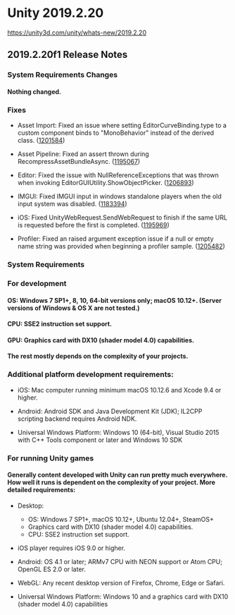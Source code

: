 # Unity 2019.2.20
https://unity3d.com/unity/whats-new/2019.2.20

## 2019.2.20f1 Release Notes


### System Requirements Changes

#### Nothing changed.

### Fixes
<ul>
<li><p>Asset Import: Fixed an issue where setting EditorCurveBinding.type to a custom component binds to "MonoBehavior" instead of the derived class. (<a href="https://issuetracker.unity3d.com/issues/setting-editorcurvebinding-dot-type-to-a-custom-component-bind-to-monobehavior-instead-of-the-derived-class">1201584</a>)</p></li>
<li><p>Asset Pipeline: Fixed an assert thrown during RecompressAssetBundleAsync. (<a href="https://issuetracker.unity3d.com/issues/assetbundles-recompressassetbundles-fail-with-larger-chunk-compressed-texture-included">1195067</a>)</p></li>
<li><p>Editor: Fixed the issue with NullReferenceExceptions that was thrown when invoking EditorGUIUtility.ShowObjectPicker. (<a href="https://issuetracker.unity3d.com/issues/nullreferenceexception-is-thrown-when-invoking-editorguiutility-dot-showobjectpicker">1206893</a>)</p></li>
<li><p>IMGUI: Fixed IMGUI input in windows standalone players when the old input system was disabled. (<a href="https://issuetracker.unity3d.com/issues/imgui-input-doesnt-work-in-builds-when-using-preview-inputsystem-package">1183394</a>)</p></li>
<li><p>iOS: Fixed UnityWebRequest.SendWebRequest to finish if the same URL is requested before the first is completed. (<a href="https://issuetracker.unity3d.com/issues/ios-unitywebrequest-dot-sendwebrequest-will-never-finish-if-the-same-url-is-requested-before-the-first-completes">1195969</a>)</p></li>
<li><p>Profiler: Fixed an raised argument exception issue if a null or empty name string was provided when beginning a profiler sample. (<a href="https://issuetracker.unity3d.com/issues/crash-on-unityengine-dot-profiling-dot-profiler-beginsampleimpl-when-calling-profiler-dot-beginsample-null">1205482</a>)</p></li>
</ul>

### System Requirements

### For development

#### OS: Windows 7 SP1+, 8, 10, 64-bit versions only; macOS 10.12+. (Server versions of Windows & OS X are not tested.)

#### CPU: SSE2 instruction set support.

#### GPU: Graphics card with DX10 (shader model 4.0) capabilities.

#### The rest mostly depends on the complexity of your projects.

### Additional platform development requirements:
<ul>
<li><p>iOS: Mac computer running minimum macOS 10.12.6 and Xcode 9.4 or higher.</p></li>
<li><p>Android: Android SDK and Java Development Kit (JDK); IL2CPP scripting backend requires Android NDK.</p></li>
<li><p>Universal Windows Platform: Windows 10 (64-bit), Visual Studio 2015 with C++ Tools component or later and Windows 10 SDK</p></li>
</ul>

### For running Unity games

#### Generally content developed with Unity can run pretty much everywhere. How well it runs is dependent on the complexity of your project. More detailed requirements:
<ul>
<li><p>Desktop:</p> 
<ul>
<li>OS: Windows 7 SP1+, macOS 10.12+, Ubuntu 12.04+, SteamOS+</li>
<li>Graphics card with DX10 (shader model 4.0) capabilities.</li>
<li>CPU: SSE2 instruction set support.</li>
</ul></li>
<li><p>iOS player requires iOS 9.0 or higher.</p></li>
<li><p>Android: OS 4.1 or later; ARMv7 CPU with NEON support or Atom CPU; OpenGL ES 2.0 or later.</p></li>
<li><p>WebGL: Any recent desktop version of Firefox, Chrome, Edge or Safari.</p></li>
<li><p>Universal Windows Platform: Windows 10 and a graphics card with DX10 (shader model 4.0) capabilities</p></li>
</ul>
